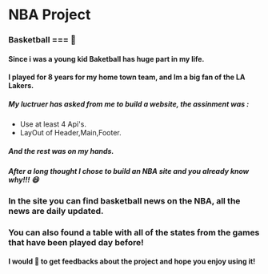 # NBA Project
### Basketball === :yellow_heart:

#### Since i was a young kid Baketball has huge part in my life.
#### I played for 8 years for my home town team, and Im a big fan of the LA Lakers.
##### My luctruer has asked from me to build a website, the assinment was :

- Use at least 4 Api's.
- LayOut of Header,Main,Footer.
##### And the rest was on my hands.
##### After a long thought I chose to build an NBA site and you already know why!!! :laughing:

### In the site you can find basketball news on the NBA, all the news are daily updated.
### You can also found a table with all of the states from the games that have been played day before!

#### I would :yellow_heart: to get feedbacks about the project and hope you enjoy using it!
